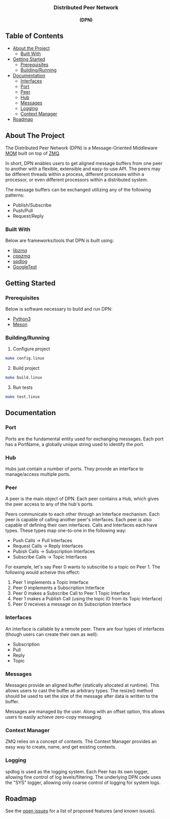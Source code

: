 
<br />
<p align="center">
  <h3 align="center">Distributed Peer Network</h3>
  <h4 align="center">(DPN)</h4>
</p>


<!-- TABLE OF CONTENTS -->
## Table of Contents

* [About the Project](#about-the-project)
  * [Built With](#built-with)
* [Getting Started](#getting-started)
  * [Prerequisites](#prerequisites)
  * [Building/Running](#building/running)
* [Documentation](#documentation)
    * [Interfaces](#interfaces)
    * [Port](#port)
    * [Peer](#peer)
    * [Hub](#hub)
    * [Messages](#messages)
    * [Logging](#logging)
    * [Context Manager](#context-manager)
* [Roadmap](#roadmap)



<!-- ABOUT THE PROJECT -->
## About The Project

The Distributed Peer Network (DPN) is a Message-Oriented Middleware [MOM](https://en.wikipedia.org/wiki/Message-oriented_middleware) built on top of [ZMQ](https://zeromq.org/).

In short, DPN enables users to get aligned message buffers from one peer to another with a flexible, extensible and easy-to-use API. The peers may be different threads within a process, different processes within a processor, or 
even different processors within a distributed system.

The message buffers can be exchanged utilizing any of the following patterns:
* Publish/Subscribe
* Push/Pull
* Request/Reply




### Built With
Below are frameworks/tools that DPN is built using:
* [libzmq](https://github.com/zeromq/libzmq)
* [cppzmq](https://github.com/zeromq/cppzmq)
* [spdlog](https://github.com/gabime/spdlog)
* [GoogleTest](https://github.com/google/googletest)



<!-- GETTING STARTED -->
## Getting Started

### Prerequisites

Below is software necessary to build and run DPN:
* [Python3](https://www.python.org/downloads/)
* [Meson](https://mesonbuild.com/Quick-guide.html)


### Building/Running

1. Configure project
```sh
make config.linux
```
2. Build project
```sh
make build.linux
```
3. Run tests
```sh
make test.linux
```



<!-- USAGE EXAMPLES -->
## Documentation


### Port

Ports are the fundamental entity used for exchanging messages. Each port has a PortName, a globally unique string used to identify the port.

### Hub

Hubs just contain a number of ports. They provide an interface to manage/access multiple ports.

### Peer

A peer is the main object of DPN. Each peer contains a Hub, which gives the peer access to any of the hub's ports. 

Peers communicate to each other through an Interface mechanism. Each peer is capable of calling another peer's interfaces. Each peer is also capable of defining their own interfaces.
Calls and Interfaces each have types. These types map one-to-one in the following way:
* Push Calls -> Pull Interfaces
* Request Calls -> Reply Interfaces
* Pubish Calls -> Subscription Interfaces
* Subscribe Calls -> Topic Interfaces

For example, let's say Peer 0 wants to subscribe to a topic on Peer 1. The following would acheive this effect:
1. Peer 1 implements a Topic Interface
2. Peer 0 implements a Subscription Interface
3. Peer 0 makes a Subscribe Call to Peer 1 Topic Interface
4. Peer 1 makes a Publish Call (using the topic ID from its Topic Interface)
5. Peer 0 receives a message on its Subscription Interface


### Interfaces

An interface is callable by a remote peer. There are four types of interfaces (though users can create their own as well):
* Subscription
* Pull
* Reply
* Topic



### Messages

Messages provide an aligned buffer (statically allocated at runtime). This allows users to cast the buffer as arbitrary types. The resize() method should be used to set the size of the message after
data is written to the buffer.

Messages are managed by the user. Along with an offset option, this allows users to easily achieve zero-copy messaging.

### Context Manager

ZMQ relies on a concept of contexts. The Context Manager provides an easy way to create, name, and get existing contexts.

### Logging

spdlog is used as the logging system. Each Peer has its own logger, allowing fine control of log levels/filtering. The underlying DPN code uses the "SYS" logger, allowing only coarse control of logging for system logs.

<!-- ROADMAP -->
## Roadmap

See the [open issues](https://gitlab.com/loft-orbital/products/payload-hub/picu/flight-sw/frameworks/dpn/-/issues) for a list of proposed features (and known issues).

